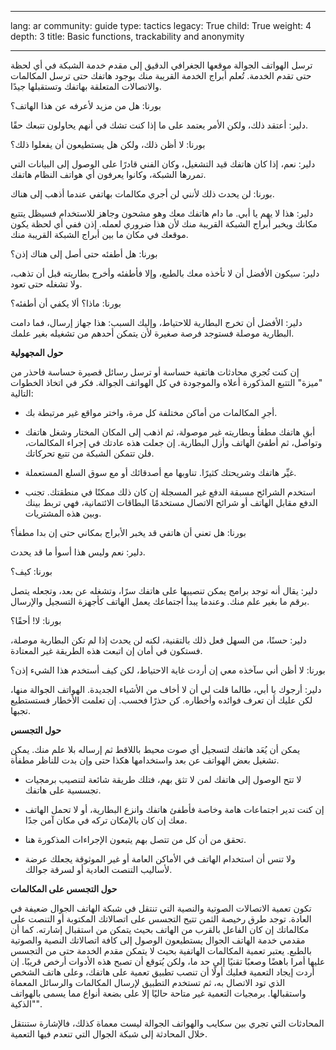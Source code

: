 

---

lang: ar
community: guide
type: tactics
legacy: True
child: True
weight: 4
depth: 3
title: Basic functions, trackability and anonymity

---

ترسل الهواتف الجوالة موقعها الجغرافي الدقيق إلى مقدم خدمة الشبكة في أي لحظة حتى تقدم الخدمة. تُعلم أبراج الخدمة القريبة منك بوجود هاتفك حتى ترسل المكالمات والاتصالات المتعلقة بهاتفك وتستقبلها جيدًا.

<div class="background" markdown=1>
بورنا: هل من مزيد لأعرفه عن هذا الهاتف؟

دلير: أعتقد ذلك، ولكن الأمر يعتمد على ما إذا كنت تشك في أنهم يحاولون تتبعك حقًا.

بورنا: لا أظن ذلك، ولكن هل يستطيعون أن يفعلوا ذلك؟

دلير: نعم، إذا كان هاتفك قيد التشغيل، وكان الفني قادرًا على الوصول إلى البيانات التي تمررها الشبكة، وكانوا يعرفون أي هواتف النظام هاتفك.

بورنا: لن يحدث ذلك لأنني لن أجري مكالمات بهاتفي عندما أذهب إلى هناك.

دلير: هذا لا يهم يا أبي. ما دام هاتفك معك وهو مشحون وجاهز للاستخدام فسيظل يتتبع مكانك ويخبر أبراج الشبكة القريبة منك لأن هذا ضروري لعمله. إذن ففي أي لحظة يكون موقعك في مكان ما بين أبراج الشبكة القريبة منك.

بورنا: هل أطفئه حتى أصل إلى هناك إذن؟

دلير: سيكون الأفضل أن لا تأخذه معك بالطبع، وإلا فأطفئه وأخرج بطاريته قبل أن تذهب، ولا تشغله حتى تعود.

بورنا: ماذا؟ ألا يكفي أن أطفئه؟

دلير: الأفضل أن تخرج البطارية للاحتياط، وإليك السبب: هذا جهاز إرسال، فما دامت البطارية موصلة فستوجد فرصة صغيرة لأن يتمكن أحدهم من تشغيله بغير علمك.
</div>

**حول المجهولية**

إن كنت تُجري محادثات هاتفية حساسة أو ترسل رسائل قصيرة حساسة فاحذر من "ميزة" التتبع المذكورة أعلاه والموجودة في كل الهواتف الجوالة. فكر في اتخاذ الخطوات التالية:

* أجرِ المكالمات من أماكن مختلفة كل مرة، واختر مواقع غير مرتبطة بك.

* أبقِ هاتفك مطفأ وبطاريته غير موصولة، ثم اذهب إلى المكان المختار وشغل هاتفك وتواصل، ثم أطفئ الهاتف وأزل البطارية. إن جعلت هذه عادتك في إجراء المكالمات، فلن تتمكن الشبكة من تتبع تحركاتك.

* غيِّر هاتفك وشريحتك كثيرًا. تناوبها مع أصدقائك أو مع سوق السلع المستعملة.

* استخدم الشرائح مسبقة الدفع غير المسجلة إن كان ذلك ممكنًا في منطقتك. تجنب الدفع مقابل الهاتف أو شرائح الاتصال مستخدمًا البطاقات الائتمانية، فهي تربط بينك وبين هذه المشتريات.


<div class="background" markdown=1>
بورنا: هل تعني أن هاتفي قد يخبر الأبراج بمكاني حتى إن بدا مطفأ؟

دلير: نعم وليس هذا أسوأ ما قد يحدث.

بورنا: كيف؟

دلير: يقال أنه توجد برامج يمكن تنصيبها على هاتفك سرًا، وتشغله عن بعد، وتجعله يتصل برقم ما بغير علم منك. وعندما يبدأ اجتماعك يعمل الهاتف كأجهزة التسجيل والإرسال.

بورنا: لا! أحقًا؟

دلير: حسنًا، من السهل فعل ذلك بالتقنية، لكنه لن يحدث إذا لم تكن البطارية موصلة، فستكون في أمان إن اتبعت هذه الطريقة غير المعتادة.

بورنا: لا أظن أني سآخذه معي إن أردت غاية الاحتياط، لكن كيف أستخدم هذا الشيء إذن؟

دلير: أرجوك يا أبي، طالما قلت لي أن لا أخاف من الأشياء الجديدة. الهواتف الجوالة منها، لكن عليك أن تعرف فوائده وأخطاره. كن حذرًا فحسب. إن تعلمت الأخطار فستستطيع تجبها.
</div>

**حول التجسس**

يمكن أن يُعَد هاتفك لتسجيل أي صوت محيط باللاقط ثم إرساله بلا علم منك. يمكن تشغيل بعض الهواتف عن بعد واستخدامها هكذا حتى وإن بدت للناظر مطفأة.

* لا تتح الوصول إلى هاتفك لمن لا تثق بهم، فتلك طريقة شائعة لتنصيب برمجيات تجسسية على هاتفك.

* إن كنت تدير اجتماعات هامة وخاصة فأطفئ هاتفك وانزع البطارية، أو لا تحمل الهاتف معك إن كان بالإمكان تركه في مكان آمن جدًا.

* تحقق من أن كل من تتصل بهم يتبعون الإجراءات المذكورة هنا.

* ولا تنس أن استخدام الهاتف في الأماكن العامة أو غير الموثوقة يجعلك عرضة لأساليب التنصت العادية أو لسرقة جوالك.

**حول التجسس على المكالمات**

تكون تعمية الاتصالات الصوتية والنصية التي تنتقل في شبكة الهاتف الجوال ضعيفة في العادة. توجد طرق رخيصة الثمن تتيح التجسس على اتصالاتك المكتوبة أو التنصت على مكالماتك إن كان الفاعل بالقرب من الهاتف بحيث يتمكن من استقبال إشارته. كما أن مقدمي خدمة الهاتف الجوال يستطيعون الوصول إلى كافة اتصالاتك النصية والصوتية بالطبع. يعتبر تعمية المكالمات الهاتفية بحيث لا يتمكن مقدم الخدمة حتى من التجسس عليها أمرا باهضًا وصعبًا تقنيًا إلى حد ما، ولكن يُتوقع أن تصبح هذه الأدوات أرخص قريبًا. إن أردت إيجاد التعمية فعليك أولًا أن تنصب تطبيق تعمية على هاتفك، وعلى هاتف الشخص الذي تود الاتصال به، ثم تستخدم التطبيق لإرسال المكالمات والرسائل المعماة واستقبالها. برمجيات التعمية غير متاحة حاليًا إلا على بضعة أنواع مما يسمى بالهواتف "الذكية".

المحادثات التي تجري بين سكايب والهواتف الجوالة ليست معماة كذلك، فالإشارة ستنتقل خلال المحادثة إلى شبكة الجوال التي تنعدم فيها التعمية.


